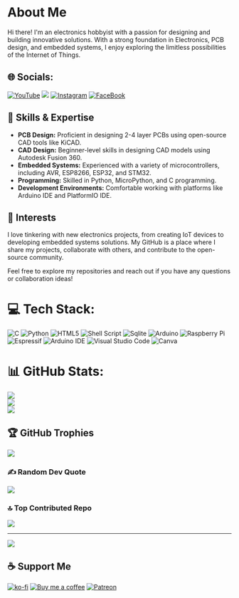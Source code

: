 # About Me
Hi there! I'm an electronics hobbyist with a passion for designing and building innovative solutions. With a strong foundation in Electronics, PCB design, and embedded systems, I enjoy exploring the limitless possibilities of the Internet of Things.

## 🌐 Socials:
[![YouTube](https://img.shields.io/badge/YouTube-FF0000?style=for-the-badge&logo=youtube&logoColor=white)](https://www.youtube.com/@atechofficials)
[![](https://img.shields.io/youtube/channel/subscribers/UCQ2ZvrYxtA7gPBhnJam7z_g?style=for-the-badge)](https://www.youtube.com/@atechofficials)
[![Instagram](https://img.shields.io/badge/Instagram-E4405F?style=for-the-badge&logo=instagram&logoColor=white)](https://www.instagram.com/atechofficials/)
[![FaceBook](https://img.shields.io/badge/Facebook-1877F2?style=for-the-badge&logo=facebook&logoColor=white)](https://www.facebook.com/atechofficials/)

## 🔧 Skills & Expertise
- **PCB Design:** Proficient in designing 2-4 layer PCBs using open-source CAD tools like KiCAD.
- **CAD Design:** Beginner-level skills in designing CAD models using Autodesk Fusion 360.
- **Embedded Systems:** Experienced with a variety of microcontrollers, including AVR, ESP8266, ESP32, and STM32.
- **Programming:** Skilled in Python, MicroPython, and C programming.
- **Development Environments:** Comfortable working with platforms like Arduino IDE and PlatformIO IDE.

## 🌱 Interests
I love tinkering with new electronics projects, from creating IoT devices to developing embedded systems solutions. My GitHub is a place where I share my projects, collaborate with others, and contribute to the open-source community.

Feel free to explore my repositories and reach out if you have any questions or collaboration ideas!

# 💻 Tech Stack:
![C](https://img.shields.io/badge/c-%2300599C.svg?style=for-the-badge&logo=c&logoColor=white)
![Python](https://img.shields.io/badge/python-3670A0?style=for-the-badge&logo=python&logoColor=ffdd54)
![HTML5](https://img.shields.io/badge/HTML5-E34F26?style=for-the-badge&logo=html5&logoColor=white)
![Shell Script](https://img.shields.io/badge/shell_script-%23121011.svg?style=for-the-badge&logo=gnu-bash&logoColor=white)
![Sqlite](https://img.shields.io/badge/Sqlite-003B57?style=for-the-badge&logo=sqlite&logoColor=white)
![Arduino](https://img.shields.io/badge/Arduino-00979D?style=for-the-badge&logo=Arduino&logoColor=white)
![Raspberry Pi](https://img.shields.io/badge/-RaspberryPi-C51A4A?style=for-the-badge&logo=Raspberry-Pi)
![Espressif](https://img.shields.io/badge/espressif-E7352C?style=for-the-badge&logo=espressif&logoColor=white)
![Arduino IDE](https://img.shields.io/badge/Arduino_IDE-00979D?style=for-the-badge&logo=arduino&logoColor=white)
![Visual Studio Code](https://img.shields.io/badge/VSCode-0078D4?style=for-the-badge&logo=visual%20studio%20code&logoColor=white)
![Canva](https://img.shields.io/badge/Canva-%2300C4CC.svg?style=for-the-badge&logo=Canva&logoColor=white)

# 📊 GitHub Stats:
![](https://github-readme-stats.vercel.app/api?username=atechofficials&theme=vision-friendly-dark&hide_border=false&include_all_commits=true&count_private=false)<br/>
![](https://github-readme-streak-stats.herokuapp.com/?user=atechofficials&theme=vision-friendly-dark&hide_border=false)<br/>
![](https://github-readme-stats.vercel.app/api/top-langs/?username=atechofficials&theme=vision-friendly-dark&hide_border=false&include_all_commits=true&count_private=true&layout=compact)

## 🏆 GitHub Trophies
![](https://github-profile-trophy.vercel.app/?username=atechofficials&theme=dracula&no-frame=false&no-bg=true&margin-w=4)

### ✍️ Random Dev Quote
![](https://quotes-github-readme.vercel.app/api?type=horizontal&theme=radical)

### 🔝 Top Contributed Repo
![](https://github-contributor-stats.vercel.app/api?username=atechofficials&limit=5&theme=dracula&combine_all_yearly_contributions=true)

---
[![](https://visitcount.itsvg.in/api?id=atechofficials&icon=2&color=1)](https://visitcount.itsvg.in)

## ☕ Support Me
[![ko-fi](https://img.shields.io/badge/Ko--fi-F16061?style=for-the-badge&logo=ko-fi&logoColor=white)](https://ko-fi.com/atechofficials)
[![Buy me a coffee](https://img.shields.io/badge/Buy_Me_A_Coffee-FFDD00?style=for-the-badge&logo=buy-me-a-coffee&logoColor=black)](https://buymeacoffee.com/atechofficials)
[![Patreon](https://img.shields.io/badge/Patreon-F96854?style=for-the-badge&logo=patreon&logoColor=white)](https://www.patreon.com/atechofficials)
